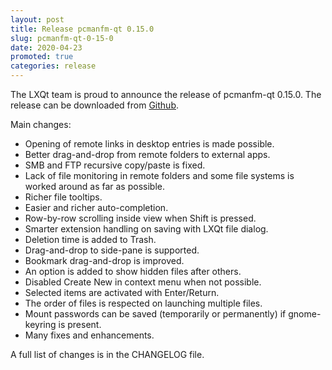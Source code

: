 ```yaml
---
layout: post
title: Release pcmanfm-qt 0.15.0
slug: pcmanfm-qt-0-15-0
date: 2020-04-23
promoted: true
categories: release
---
```

The LXQt team is proud to announce the release of pcmanfm-qt 0.15.0.
The release can be downloaded from [Github](https://github.com/lxqt/pcmanfm-qt/releases).

Main changes:

 * Opening of remote links in desktop entries is made possible.
 * Better drag-and-drop from remote folders to external apps.
 * SMB and FTP recursive copy/paste is fixed.
 * Lack of file monitoring in remote folders and some file systems is worked around as far as possible.
 * Richer file tooltips.
 * Easier and richer auto-completion.
 * Row-by-row scrolling inside view when Shift is pressed.
 * Smarter extension handling on saving with LXQt file dialog.
 * Deletion time is added to Trash.
 * Drag-and-drop to side-pane is supported.
 * Bookmark drag-and-drop is improved.
 * An option is added to show hidden files after others.
 * Disabled Create New in context menu when not possible.
 * Selected items are activated with Enter/Return.
 * The order of files is respected on launching multiple files.
 * Mount passwords can be saved (temporarily or permanently) if gnome-keyring is present.
 * Many fixes and enhancements.


A full list of changes is in the CHANGELOG file.

